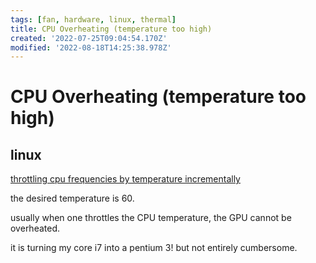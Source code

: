 ```yaml
---
tags: [fan, hardware, linux, thermal]
title: CPU Overheating (temperature too high)
created: '2022-07-25T09:04:54.170Z'
modified: '2022-08-18T14:25:38.978Z'
---
```


# CPU Overheating (temperature too high)

## linux

[throttling cpu frequencies by temperature incrementally](https://github.com/Sepero/temp-throttle)

the desired temperature is 60.

usually when one throttles the CPU temperature, the GPU cannot be overheated.

it is turning my core i7 into a pentium 3! but not entirely cumbersome.

